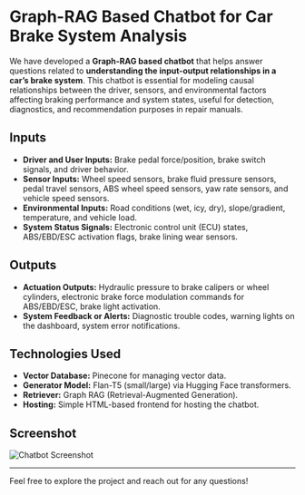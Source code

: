 # Graph-RAG Based Chatbot for Car Brake System Analysis

We have developed a **Graph-RAG based chatbot** that helps answer questions related to **understanding the input-output relationships in a car’s brake system**. This chatbot is essential for modeling causal relationships between the driver, sensors, and environmental factors affecting braking performance and system states, useful for detection, diagnostics, and recommendation purposes in repair manuals.

## Inputs

- **Driver and User Inputs:** Brake pedal force/position, brake switch signals, and driver behavior.
- **Sensor Inputs:** Wheel speed sensors, brake fluid pressure sensors, pedal travel sensors, ABS wheel speed sensors, yaw rate sensors, and vehicle speed sensors.
- **Environmental Inputs:** Road conditions (wet, icy, dry), slope/gradient, temperature, and vehicle load.
- **System Status Signals:** Electronic control unit (ECU) states, ABS/EBD/ESC activation flags, brake lining wear sensors.

## Outputs

- **Actuation Outputs:** Hydraulic pressure to brake calipers or wheel cylinders, electronic brake force modulation commands for ABS/EBD/ESC, brake light activation.
- **System Feedback or Alerts:** Diagnostic trouble codes, warning lights on the dashboard, system error notifications.

## Technologies Used

- **Vector Database:** Pinecone for managing vector data.
- **Generator Model:** Flan-T5 (small/large) via Hugging Face transformers.
- **Retriever:** Graph RAG (Retrieval-Augmented Generation).
- **Hosting:** Simple HTML-based frontend for hosting the chatbot.

## Screenshot

![Chatbot Screenshot](images/screenshot.png)

---

Feel free to explore the project and reach out for any questions!
